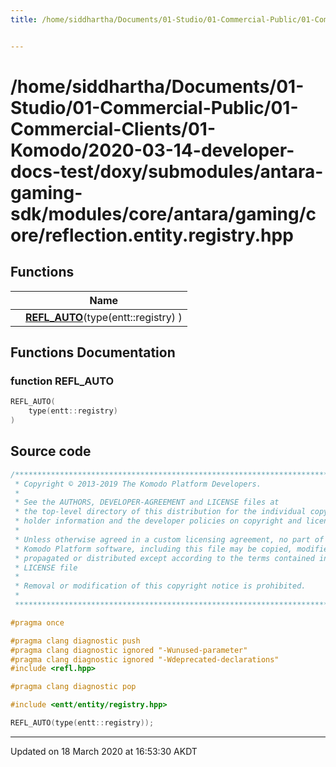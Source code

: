 ```yaml
---
title: /home/siddhartha/Documents/01-Studio/01-Commercial-Public/01-Commercial-Clients/01-Komodo/2020-03-14-developer-docs-test/doxy/submodules/antara-gaming-sdk/modules/core/antara/gaming/core/reflection.entity.registry.hpp


---
```


# /home/siddhartha/Documents/01-Studio/01-Commercial-Public/01-Commercial-Clients/01-Komodo/2020-03-14-developer-docs-test/doxy/submodules/antara-gaming-sdk/modules/core/antara/gaming/core/reflection.entity.registry.hpp










## Functions

|                | Name           |
| -------------- | -------------- |
|  | **[REFL_AUTO](Files/reflection_8entity_8registry_8hpp.md#function-refl_auto)**(type(entt::registry) )  |







## Functions Documentation

### function REFL_AUTO

```cpp
REFL_AUTO(
    type(entt::registry) 
)
```
































## Source code

```cpp
/******************************************************************************
 * Copyright © 2013-2019 The Komodo Platform Developers.                      *
 *                                                                            *
 * See the AUTHORS, DEVELOPER-AGREEMENT and LICENSE files at                  *
 * the top-level directory of this distribution for the individual copyright  *
 * holder information and the developer policies on copyright and licensing.  *
 *                                                                            *
 * Unless otherwise agreed in a custom licensing agreement, no part of the    *
 * Komodo Platform software, including this file may be copied, modified,     *
 * propagated or distributed except according to the terms contained in the   *
 * LICENSE file                                                               *
 *                                                                            *
 * Removal or modification of this copyright notice is prohibited.            *
 *                                                                            *
 ******************************************************************************/

#pragma once

#pragma clang diagnostic push
#pragma clang diagnostic ignored "-Wunused-parameter"
#pragma clang diagnostic ignored "-Wdeprecated-declarations"
#include <refl.hpp>

#pragma clang diagnostic pop

#include <entt/entity/registry.hpp>

REFL_AUTO(type(entt::registry));
```


-------------------------------

Updated on 18 March 2020 at 16:53:30 AKDT
